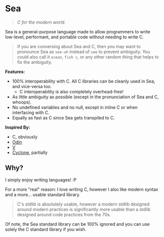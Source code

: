 # Sea

> _C for the modern world._

Sea is a general-purpose language made to allow programmers to write low-level,
performant, and portable code without needing to write C.

> If you are conversing about Sea and C, then you may want to pronounce Sea as
> `see-uh` instead of `see` to prevent ambiguity. You could also call it
> `ocean`, `fish c`, or any other random thing that helps to fix the ambiguity.

**Features:**

- 100% interoperability with C. All C libraries can be cleanly used in Sea, and vice-versa too.
  - C interoperability is also completely overhead-free!
- As little ambiguity as possible (except in the pronunciation of Sea and C, whoops).
- No undefined variables and no null, except in inline C or when interfacing with C.
- Equally as fast as C since Sea gets transpiled to C.

**Inspired By:**

- C, obviously
- [Odin](https://odin-lang.org)
- [V](https://vlang.io)
- [Cyclone](https://cyclone.thelanguage.org), partially

## Why?

I simply enjoy writing languages! :P

For a more "real" reason: I love writing C, however I also like modern syntax
and a more... usable standard library.

> C's stdlib is absolutely usable, however a modern stdlib designed around
> modern practices is significantly more usable than a stdlib designed around
> code practices from the 70s.

Of note, the Sea standard library can be 100% ignored and you can use solely the
C standard library if you wish.
